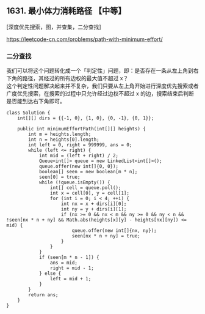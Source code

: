 ## 1631. 最小体力消耗路径 【中等】    
[深度优先搜索，图，并查集，二分查找]      

https://leetcode-cn.com/problems/path-with-minimum-effort/    

### 二分查找   
我们可以将这个问题转化成一个「判定性」问题，即：是否存在一条从左上角到右下角的路径，其经过的所有边权的最大值不超过 x？        
这个判定性问题解决起来并不复杂，我们只要从左上角开始进行深度优先搜索或者广度优先搜索，在搜索的过程中只允许经过边权不超过 x 的边，搜索结束后判断是否能到达右下角即可。      
```
class Solution {
    int[][] dirs = {{-1, 0}, {1, 0}, {0, -1}, {0, 1}};

    public int minimumEffortPath(int[][] heights) {
        int m = heights.length;
        int n = heights[0].length;
        int left = 0, right = 999999, ans = 0;
        while (left <= right) {
            int mid = (left + right) / 2;
            Queue<int[]> queue = new LinkedList<int[]>();
            queue.offer(new int[]{0, 0});
            boolean[] seen = new boolean[m * n];
            seen[0] = true;
            while (!queue.isEmpty()) {
                int[] cell = queue.poll();
                int x = cell[0], y = cell[1];
                for (int i = 0; i < 4; ++i) {
                    int nx = x + dirs[i][0];
                    int ny = y + dirs[i][1];
                    if (nx >= 0 && nx < m && ny >= 0 && ny < n && !seen[nx * n + ny] && Math.abs(heights[x][y] - heights[nx][ny]) <= mid) {
                        queue.offer(new int[]{nx, ny});
                        seen[nx * n + ny] = true;
                    }
                }
            }
            if (seen[m * n - 1]) {
                ans = mid;
                right = mid - 1;
            } else {
                left = mid + 1;
            }
        }
        return ans;
    }
}
```




























 
